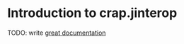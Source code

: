 # Introduction to crap.jinterop

TODO: write [great documentation](http://jacobian.org/writing/what-to-write/)
